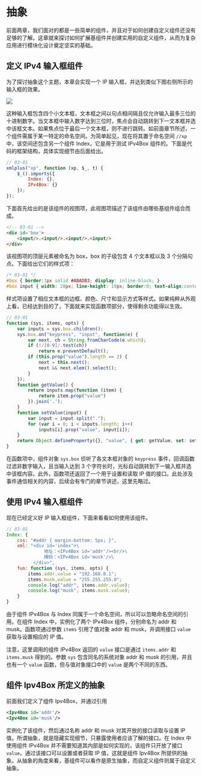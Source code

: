# 抽象

前面两章，我们面对的都是一些简单的组件，并且对于如何创建自定义组件还没有足够的了解。这章就来探讨如何扩展基组件并创建实用的自定义组件，从而为复杂应用进行模块化设计奠定坚实的基础。

## 定义 IPv4 输入框组件

为了探讨抽象这个主题，本章会实现一个 IP 输入框，并达到类似下图右侧所示的输入框的效果。

![](./images/docs/ipv4.jpg)

这种输入框包含四个小文本框，文本框之间以句点相间隔且仅允许输入最多三位的十进制数字。当文本框中输入数字达到三位时，焦点会自动跳转到下一文本框并选中该框文本。如果焦点位于最后一个文本框，则不进行跳转。如前面章节所述，一个组件需属于某一特定的命名空间。为简单起见，现在将其置于命名空间 `//xp` 中，该空间还包含另一个组件 Index，它是用于测试 IPv4Box 组件的。下面是代码的框架结构，具体实现细节由后面给出。

```js
// 03-01
xmlplus("xp", function (xp, $_, t) {
    $_().imports({
        Index: {},
        IPv4Box: {}
    });
});
```

下面首先给出的是该组件的视图项，此视图项描述了该组件由哪些基组件组合而成。

```html
<!-- 03-01 -->
<div id='box'>
    <input/>.<input/>.<input/>.<input/>
</div> 
```

该视图项的顶层元素被命名为 box，box 的子级包含 4 个文本框以及 3 个分隔句点。下面给出它们的样式项：

```css
/* 03-01 */
#box { border:1px solid #ABADB3; display: inline-block; }
#box input { width: 28px; line-height: 19px; border:0; text-align:center; outline:none; } 
```

样式项设置了相应文本框的边框、颜色、尺寸和显示方式等样式。如果纯粹从外观上看，已经达到目的了，下面就来实现函数项部分，使得剩余功能得以生效。

```js
// 03-01
function (sys, items, opts) {
	var inputs = sys.box.children();
    sys.box.on("keypress", "input", function(e) {
        var next, ch = String.fromCharCode(e.which);
        if (!/[0-9]/.test(ch))
            return e.preventDefault();
        if (this.prop("value").length == 2) {
            next = this.next();
            next && next.elem().select();
        }
    });
	function getValue() {
		return inputs.map(function (item) {
			return item.prop("value")
		}).join('.');
	}
    function setValue(input) {
        var input = input.split(".");
        for (var i = 0; i < inputs.length; i++)
            inputs[i].prop("value", input[i]);
    }
	return Object.defineProperty({}, "value", { get: getValue, set: setValue });
}
```

在函数项中，组件对象 `sys.box` 侦听了各文本框对象的 `keypress` 事件，回调函数过滤非数字输入，且当输入达到 3 个字符长时，光标自动跳转到下一输入框并选中该框内容。此外，函数项还返回了一个用于设置和读取 IP 值的接口。此处涉及事件通信相关的内容，后续会有专门的章节讲述，这里先略过。

## 使用 IPv4 输入框组件

现在已经定义好 IP 输入框组件，下面来看看如何使用该组件。

```js
// 03-01
Index: {
	css: "#addr { margin-bottom: 5px; }",
    xml: "<div id='index'>\
              地址：<IPv4Box id='addr'/><br/>\
              掩码：<IPv4Box id='musk'/>\
          </div>",
    fun: function (sys, items, opts) {
        items.addr.value = "192.168.0.1";
        items.musk.value = "255.255.255.0";
        console.log("addr", items.addr.value);
        console.log("musk", items.musk.value);
    }
}
```

由于组件 IPv4Box 与 Index 同属于一个命名空间，所以可以忽略命名空间的引用。在组件 Index 中，实例化了两个 IPv4Box 组件，分别命名为 addr 和 musk。函数项通过参数 `items` 引用了值对象 addr 和 musk，并调用接口 `value` 获取与设置相应的 IP 值。

注意，这里调用的组件 IPv4Box 返回的 `value` 接口是通过 `items.addr` 和 `items.musk` 得到的。参数 `sys` 包含同名的系统对象 addr 和 musk 的引用，并且也有一个 `value` 函数，但与值对象接口中的 `value` 是两个不同的东西。

## 组件 Ipv4Box 所定义的抽象

前面我们定义了组件 Ipv4Box，并通过引用

```xml
<Ipv4Box id='addr'/>
<Ipv4Box id='musk'/>
```

实例化了该组件，然后通过名称 addr 和 musk 对其开放的接口读取与设置 IP 值。所谓抽象，就是隐藏实现细节，只暴露使用者应该了解的接口。在 Index 中使用组件 IPv4Box 并不需要知道其内部是如何实现的，该组件只开放了接口 `value`，通过该接口可以设置或者获取 IP 值，这就是组件 Ipv4Box 所提供的抽象。从抽象的角度来看，基组件可以看作是原生抽象，而自定义组件则属于自定义抽象。